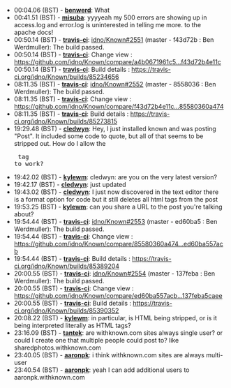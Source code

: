 * <a id="00:04.06">00:04.06 (BST)</a> - __[benwerd](https://github.com/benwerd)__: What
* <a id="00:41.51">00:41.51 (BST)</a> - __[misuba](https://github.com/misuba)__: yyyyeah my 500 errors are showing up in access.log and error.log is uninterested in telling me more. to the apache docs!
* <a id="00:50.14">00:50.14 (BST)</a> - __[travis-ci](https://github.com/travis-ci)__: <a href="https://github.com/idno/Known/issues/2551">idno/Known#2551</a> (master - f43d72b : Ben Werdmuller): The build passed.
* <a id="00:50.14">00:50.14 (BST)</a> - __[travis-ci](https://github.com/travis-ci)__: Change view : https://github.com/idno/Known/compare/a4b0671961c5...f43d72b4e11c
* <a id="00:50.14">00:50.14 (BST)</a> - __[travis-ci](https://github.com/travis-ci)__: Build details : https://travis-ci.org/idno/Known/builds/85234656
* <a id="08:11.35">08:11.35 (BST)</a> - __[travis-ci](https://github.com/travis-ci)__: <a href="https://github.com/idno/Known/issues/2552">idno/Known#2552</a> (master - 8558036 : Ben Werdmuller): The build passed.
* <a id="08:11.35">08:11.35 (BST)</a> - __[travis-ci](https://github.com/travis-ci)__: Change view : https://github.com/idno/Known/compare/f43d72b4e11c...85580360a474
* <a id="08:11.35">08:11.35 (BST)</a> - __[travis-ci](https://github.com/travis-ci)__: Build details : https://travis-ci.org/idno/Known/builds/85273815
* <a id="19:29.48">19:29.48 (BST)</a> - __[cledwyn](https://github.com/cledwyn)__: Hey, I just installed known and was posting "Post".  It included some code to quote, but all of that seems to be stripped out.  How do I allow the <pre> tag to work?
* <a id="19:42.02">19:42.02 (BST)</a> - __[kylewm](https://github.com/kylewm)__: cledwyn: are you on the very latest version?
* <a id="19:42.17">19:42.17 (BST)</a> - __[cledwyn](https://github.com/cledwyn)__: just updated
* <a id="19:43.02">19:43.02 (BST)</a> - __[cledwyn](https://github.com/cledwyn)__: I just now discovered in the text editor there is a format option for code but it still deletes all html tags from the post
* <a id="19:53.25">19:53.25 (BST)</a> - __[kylewm](https://github.com/kylewm)__: can you share a URL to the post you're talking about?
* <a id="19:54.44">19:54.44 (BST)</a> - __[travis-ci](https://github.com/travis-ci)__: <a href="https://github.com/idno/Known/issues/2553">idno/Known#2553</a> (master - ed60ba5 : Ben Werdmuller): The build passed.
* <a id="19:54.44">19:54.44 (BST)</a> - __[travis-ci](https://github.com/travis-ci)__: Change view : https://github.com/idno/Known/compare/85580360a474...ed60ba557acb
* <a id="19:54.44">19:54.44 (BST)</a> - __[travis-ci](https://github.com/travis-ci)__: Build details : https://travis-ci.org/idno/Known/builds/85389204
* <a id="20:00.55">20:00.55 (BST)</a> - __[travis-ci](https://github.com/travis-ci)__: <a href="https://github.com/idno/Known/issues/2554">idno/Known#2554</a> (master - 137feba : Ben Werdmuller): The build passed.
* <a id="20:00.55">20:00.55 (BST)</a> - __[travis-ci](https://github.com/travis-ci)__: Change view : https://github.com/idno/Known/compare/ed60ba557acb...137feba5caee
* <a id="20:00.55">20:00.55 (BST)</a> - __[travis-ci](https://github.com/travis-ci)__: Build details : https://travis-ci.org/idno/Known/builds/85390352
* <a id="20:08.22">20:08.22 (BST)</a> - __[kylewm](https://github.com/kylewm)__: in particular, is HTML being stripped, or is it being interpreted literally as HTML tags?
* <a id="23:16.09">23:16.09 (BST)</a> - __[tantek](https://github.com/tantek)__: are withknown.com sites always single user? or could I create one that multiple people could post to? like sharedphotos.withknown.com
* <a id="23:40.05">23:40.05 (BST)</a> - __[aaronpk](https://github.com/aaronpk)__: i think withknown.com sites are always multi-user
* <a id="23:40.54">23:40.54 (BST)</a> - __[aaronpk](https://github.com/aaronpk)__: yeah I can add additional users to aaronpk.withknown.com
